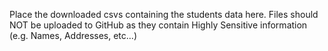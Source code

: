 Place the downloaded csvs containing the students data here. Files should NOT be uploaded to GitHub as they contain
Highly Sensitive information (e.g. Names, Addresses, etc...)